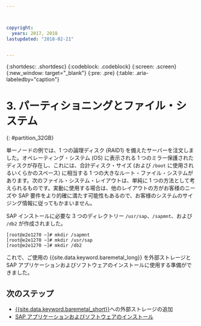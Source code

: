 ```yaml
---



copyright:
  years: 2017, 2018
lastupdated: "2018-02-21"


---
```


{:shortdesc: .shortdesc}
{:codeblock: .codeblock}
{:screen: .screen}
{:new_window: target="_blank"}
{:pre: .pre}
{:table: .aria-labeledby="caption"}

# 3. パーティショニングとファイル・システム
{: #partition_32GB}

単一ノードの例では、1 つの論理ディスク (RAID1) を備えたサーバーを注文しました。オペレーティング・システム (OS) に表示される 1 つのミラー保護されたディスクが存在し、これには、合計ディスク・サイズ (および `/boot` に使用されるいくらかのスペース) に相当する 1 つの大きなルート・ファイル・システムがあります。次のファイル・システム・レイアウトは、単純に 1 つの方法として考えられるものです。実動に使用する場合は、他のレイアウトの方がお客様のニーズや SAP 要件をより的確に満たす可能性もあるので、お客様のシステムのサイジング情報に従ってもかまいません。 

SAP インストールに必要な 3 つのディレクトリー `/usr/sap`、`/sapmnt`、および `/db2` が作成されました。
```
[root@e2e1270 ~]# mkdir /sapmnt
[root@e2e1270 ~]# mkdir /usr/sap
[root@e2e1270 ~]# mkdir /db2
```
これで、ご使用の {{site.data.keyword.baremetal_long}} を外部ストレージと SAP アプリケーションおよびソフトウェアのインストールに使用する準備ができました。

## 次のステップ

  * [{{site.data.keyword.baremetal_short}}](/docs/infrastructure/sap-netweaver-rhel-qrg/rhel-provisioning-external-storage-to-server.html)への外部ストレージの追加
  * [SAP アプリケーションおよびソフトウェアのインストール](/docs/infrastructure/sap-netweaver-rhel-qrg/rhel-installing-your-SAP-landscape.html)
